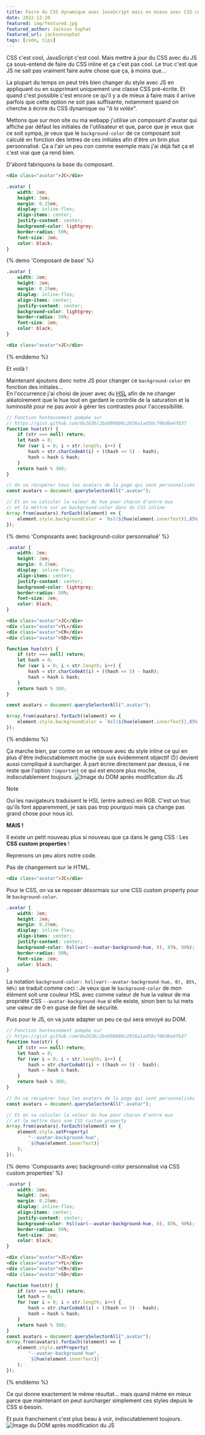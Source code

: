 ```yaml
---
title: Faire du CSS dynamique avec JavaScript mais en mieux avec CSS custom properties
date: 2022-12-20
featured: img/featured.jpg
featured_author: Jackson Sophat
featured_url: jacksonsophat
tags: [code, tips]
---
```


CSS c'est cool, JavaScript c'est cool. Mais mettre à jour du CSS avec du JS ça sous-entend de faire du CSS inline et ça c'est pas cool. Le truc c'est que JS ne sait pas vraiment faire autre chose que ça, à moins que…

<!-- excerpt -->

La plupart du temps on peut très bien changer du style avec JS en appliquant ou en supprimant uniquement une classe CSS pré-écrite. Et quand c'est possible c'est encore ce qu'il y a de mieux à faire mais il arrive parfois que cette option ne soit pas suffisante, notamment quand on cherche à écrire du CSS dynamique ou "_à la volée_".

Mettons que sur mon site ou ma webapp j'utilise un composant d'avatar qui affiche par défaut les initiales de l'utilisateur et que, parce que je veux que ce soit sympa, je veux que le `background-color` de ce composant soit calculé en fonction des lettres de ces initiales afin d'être un brin plus personnalisé. Ça a l'air un peu con comme exemple mais j'ai déjà fait ça et c'est vrai que ça rend bien.

D'abord fabriquons la base du composant.

```html
<div class="avatar">JC</div>
```

```css
.avatar {
	width: 2em;
	height: 2em;
	margin: 0.25em;
	display: inline-flex;
	align-items: center;
	justify-content: center;
	background-color: lightgrey;
	border-radius: 50%;
	font-size: 2em;
	color: black;
}
```

{% demo 'Composant de base' %}

```css
.avatar {
	width: 2em;
	height: 2em;
	margin: 0.25em;
	display: inline-flex;
	align-items: center;
	justify-content: center;
	background-color: lightgrey;
	border-radius: 50%;
	font-size: 2em;
	color: black;
}
```

```html
<div class="avatar">JC</div>
```

{% enddemo %}

Et voilà !

Maintenant ajoutons donc notre JS pour changer ce `background-color` en fonction des initiales…  
En l'occurrence j'ai choisi de jouer avec du [HSL](https://developer.mozilla.org/fr/docs/Learn/CSS/Building_blocks/Values_and_units#valeurs_hsl_et_hsla) afin de ne changer aléatoirement que le hue tout en gardant le contrôle de la saturation et la luminosité pour ne pas avoir à gérer les contrastes pour l'accessibilité.

```js
// Fonction honteusement pompée sur
// https://gist.github.com/0x263b/2bdd90886c2036a1ad5bcf06d6e6fb37
function hue(str) {
	if (str === null) return;
	let hash = 0;
	for (var i = 0; i < str.length; i++) {
		hash = str.charCodeAt(i) + ((hash << 5) - hash);
		hash = hash & hash;
	}
	return hash % 360;
}

// On va récupérer tous les avatars de la page qui sont personnalisés
const avatars = document.querySelectorAll(".avatar");

// Et on va calculer la valeur du hue pour chacun d'entre eux
// et le mettre sur un background-color dans du CSS inline
Array.from(avatars).forEach((element) => {
	element.style.backgroundColor = `hsl(${hue(element.innerText)},85%,90%)`;
});
```

{% demo 'Composants avec background-color personnalisé' %}

```css
.avatar {
	width: 2em;
	height: 2em;
	margin: 0.25em;
	display: inline-flex;
	align-items: center;
	justify-content: center;
	background-color: lightgrey;
	border-radius: 50%;
	font-size: 2em;
	color: black;
}
```

```html
<div class="avatar">JC</div>
<div class="avatar">YL</div>
<div class="avatar">CR</div>
<div class="avatar">SD</div>
```

```js
function hue(str) {
	if (str === null) return;
	let hash = 0;
	for (var i = 0; i < str.length; i++) {
		hash = str.charCodeAt(i) + ((hash << 5) - hash);
		hash = hash & hash;
	}
	return hash % 360;
}

const avatars = document.querySelectorAll(".avatar");

Array.from(avatars).forEach((element) => {
	element.style.backgroundColor = `hsl(${hue(element.innerText)},85%,90%)`;
});
```

{% enddemo %}

Ça marche bien, par contre on se retrouve avec du style inline ce qui en plus d'être indiscutablement moche (je suis évidemment objectif 🙃) devient aussi compliqué à surcharger. À part écrire directement par dessus, il ne reste que l'option `!important` ce qui est encore plus moche, indiscutablement toujours.
<img src="./img/bgcolor-custom.png" alt="Image du DOM après modification du JS">

> [!NOTE]
> Oui les navigateurs traduisent le HSL (entre autres) en RGB. C'est un truc qu'ils font apparemment, je sais pas trop pourquoi mais ça change pas grand chose pour nous ici.

**MAIS !**

Il existe un petit nouveau plus si nouveau que ça dans le gang CSS : Les **CSS custom properties** !

Reprenons un peu alors notre code.

Pas de changement sur le HTML.

```html
<div class="avatar">JC</div>
```

Pour le CSS, on va se reposer désormais sur une CSS custom property pour le `background-color`.

```css
.avatar {
	width: 2em;
	height: 2em;
	margin: 0.25em;
	display: inline-flex;
	align-items: center;
	justify-content: center;
	background-color: hsl(var(--avatar-background-hue, 0), 85%, 90%);
	border-radius: 50%;
	font-size: 2em;
	color: black;
}
```

La notation `background-color: hsl(var(--avatar-background-hue, 0), 85%, 90%)` se traduit comme ceci : Je veux que le `background-color` de mon élément soit une couleur HSL avec comme valeur de hue la valeur de ma propriété CSS `--avatar-background-hue` si elle existe, sinon ben tu lui mets une valeur de 0 en guise de filet de sécurité.

Puis pour le JS, on va juste adapter un peu ce qui sera envoyé au DOM.

```js
// Fonction honteusement pompée sur
// https://gist.github.com/0x263b/2bdd90886c2036a1ad5bcf06d6e6fb37
function hue(str) {
	if (str === null) return;
	let hash = 0;
	for (var i = 0; i < str.length; i++) {
		hash = str.charCodeAt(i) + ((hash << 5) - hash);
		hash = hash & hash;
	}
	return hash % 360;
}

// On va récupérer tous les avatars de la page qui sont personnalisés
const avatars = document.querySelectorAll(".avatar");

// Et on va calculer la valeur du hue pour chacun d'entre eux
// et le mettre dans une CSS custom property
Array.from(avatars).forEach((element) => {
	element.style.setProperty(
		"--avatar-background-hue",
		`${hue(element.innerText)}`
	);
});
```

{% demo 'Composants avec background-color personnalisé via CSS custom properties' %}

```css
.avatar {
	width: 2em;
	height: 2em;
	margin: 0.25em;
	display: inline-flex;
	align-items: center;
	justify-content: center;
	background-color: hsl(var(--avatar-background-hue, 0), 85%, 90%);
	border-radius: 50%;
	font-size: 2em;
	color: black;
}
```

```html
<div class="avatar">JC</div>
<div class="avatar">YL</div>
<div class="avatar">CR</div>
<div class="avatar">SD</div>
```

```js
function hue(str) {
	if (str === null) return;
	let hash = 0;
	for (var i = 0; i < str.length; i++) {
		hash = str.charCodeAt(i) + ((hash << 5) - hash);
		hash = hash & hash;
	}
	return hash % 360;
}
const avatars = document.querySelectorAll(".avatar");
Array.from(avatars).forEach((element) => {
	element.style.setProperty(
		"--avatar-background-hue",
		`${hue(element.innerText)}`
	);
});
```

{% enddemo %}

Ce qui donne exactement le même résultat… mais quand même en mieux parce que maintenant on peut surcharger simplement ces styles depuis le CSS si besoin.

Et puis franchement c'est plus beau à voir, indiscutablement toujours.
<img src="./img/bgcolor-custom-enhanced.png" alt="Image du DOM après modification du JS">

<script src="{{ script }}"></script>
